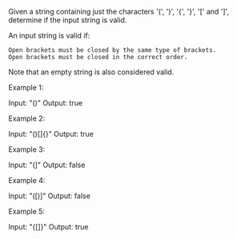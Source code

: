 Given a string containing just the characters &#39;(&#39;, &#39;)&#39;, &#39;{&#39;, &#39;}&#39;, &#39;[&#39; and &#39;]&#39;, determine if the input string is valid.

An input string is valid if:


	Open brackets must be closed by the same type of brackets.
	Open brackets must be closed in the correct order.


Note that an empty string is&nbsp;also considered valid.

Example 1:


Input: &quot;()&quot;
Output: true


Example 2:


Input: &quot;()[]{}&quot;
Output: true


Example 3:


Input: &quot;(]&quot;
Output: false


Example 4:


Input: &quot;([)]&quot;
Output: false


Example 5:


Input: &quot;{[]}&quot;
Output: true

